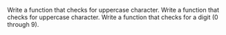Write a function that checks for uppercase character.
Write a function that checks for uppercase character.
Write a function that checks for a digit (0 through 9).
